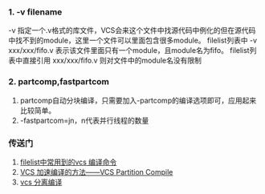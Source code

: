 ### 1. -v filename
-v 指定一个.v格式的库文件，VCS会来这个文件中找源代码中例化的但在源代码中找不到的module，这里一个文件可以里面包含很多module。
filelist列表中 -v xxx/xxx/fifo.v 表示该文件里面只有一个module，且module名为fifo。
filelist列表中直接引用 xxx/xxx/fifo.v 则对文件中的module名没有限制
### 2. partcomp,fastpartcom
 1. partcomp自动分块编译，只需要加入-partcomp的编译选项即可，应用起来比较简单。
 2. -fastpartcom=jn，n代表并行线程的数量

### 传送门
1. [filelist中常用到的vcs 编译命令](https://blog.csdn.net/weixin_45270982/article/details/104000164?spm=1001.2101.3001.6650.2&utm_medium=distribute.pc_relevant.none-task-blog-2%7Edefault%7ECTRLIST%7ERate-2-104000164-blog-121585399.235%5Ev36%5Epc_relevant_yljh&depth_1-utm_source=distribute.pc_relevant.none-task-blog-2%7Edefault%7ECTRLIST%7ERate-2-104000164-blog-121585399.235%5Ev36%5Epc_relevant_yljh&utm_relevant_index=3)
2. [VCS 加速编译的方法——VCS Partition Compile](https://blog.csdn.net/hh199203/article/details/123067052)
3. [vcs 分离编译](https://blog.csdn.net/qq_41729871/article/details/125099963)

